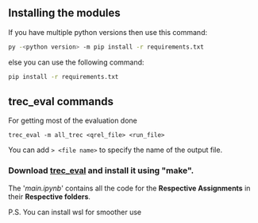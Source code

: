 ## Installing the modules

If you have multiple python versions then use this command:

```bash
py -<python version> -m pip install -r requirements.txt
```

else you can use the following command:

```bash
pip install -r requirements.txt
```

## trec_eval commands

For getting most of the evaluation done

```cygwin
trec_eval -m all_trec <qrel_file> <run_file> 
```

You can add ``` > <file name> ``` to specify the name of the output file.

### Download [trec_eval](https://github.com/usnistgov/trec_eval) and install it using "make".

The '*main.ipynb*' contains all the code for the <b>Respective Assignments</b> in their <b>Respective folders</b>.

P.S. You can install wsl for smoother use